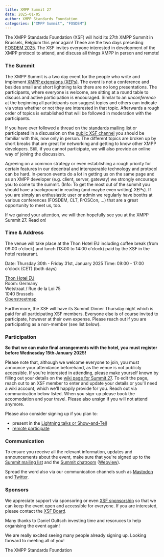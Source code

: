 ```yaml
---
title: XMPP Summit 27
date: 2025-01-05
author: XMPP Standards Foundation
categories: ["XMPP Summit", "FOSDEM"]
---
```


The XMPP Standards Foundation (XSF) will hold its 27th XMPP Summit in Brussels, Belgium this year again!
These are the two days preceding [FOSDEM 2025](https://fosdem.org/2025/).
The XSF invites everyone interested in development of the XMPP protocol to attend, and discuss all things XMPP in person and remote!

### The Summit

The XMPP Summit is a two day event for the people who write and implement [XMPP extensions (XEPs)](https://xmpp.org/extensions/).
The event is not a conference and besides small and short lightning talks there are no long presentations.
The participants, where everyone is welcome, are sitting at a round table to discuss and active participation is encouraged.
Similar to an _unconference_ at the beginning all participants can suggest topics and others can indicate via votes whether or not they are interested in that topic. 
Afterwards a rough order of topics is established that will be followed in moderation with the participants.

If you have ever followed a thread on the [standards mailing list](https://xmpp.org/community/mailing-lists/) or participated in a discussion on the [public XSF channel](https://xmpp.org/community/chat/) you should be familiar with this, now only in person.
The different topics are broken up by short breaks that are great for networking and getting to know other XMPP developers.
Still, if you cannot participate, we will also provide an online way of joining the discussion.

Agreeing on a common strategy or even establishing a rough priority for certain features in our decentral and interoperable technology and protocol can be hard.
In-person events do a lot in getting us on the same page and as an XMPP developer (e.g. client, server, gateway) we strongly encourage you to come to the summit.
(Info: To get the most out of the summit you should have a background in reading (and maybe even writing) XEPs). If you are simply an enthusiastic user or admin we regularly have booths at various conferences (FOSDEM, CLT, FrOSCon, …) that are a great opportunity to meet us, too.

If we gained your attention, we will then hopefully see you at the XMPP Summit 27. Read on!

### Time & Address

The venue will take place at the Thon Hotel EU including coffee break (from 09:00 o'clock) and lunch (13:00 to 14:00 o'clock) paid by the XSF in the hotel restaurant.

Date: Thursday 30th - Friday 31st, January 2025
Time: 09:00 - 17:00 o'clock (CET) (both days)

[Thon Hotel EU](https://www.thonhotels.com/de/hotels/belgien/brussel/thon-hotel-eu/)  
Room: Germany  
Wetstraat / Rue de la Loi 75  
1040 Brussels  
[Openstreetmap](https://osm.org/go/0EoS9cWe0?layers=N&m=)

Furthermore, the XSF will have its Summit Dinner Thursday night which is paid for all participating XSF members.
Everyone else is of course invited to participate, however at their own expense.
Please reach out if you are participating as a non-member (see list below).

### Participation

**So that we can make final arrangements with the hotel, you must register before Wednesday 15th January 2025!**

Please note that, although we welcome everyone to join, you must announce your attendance beforehand, as the venue is not publicly accessible.
If you're interested in attending, please make yourself known by filling out your details on the [wiki page for Summit 27](https://wiki.xmpp.org/web/Conferences/Summit_27).
To edit the page, reach out to an XSF member to enter and update your details or you'll need a wiki account, which we'll happily provide for you.
Reach out via communication below listed.
When you sign-up please book the accomodation and your travel.
Please also unsign if you will not attend anymore.

Please also consider signing up if you plan to:

- present in the [Lightning talks or Show-and-Tell](https://wiki.xmpp.org/web/Conferences/Summit_27#Show-and-tell)
- [remote participate](https://wiki.xmpp.org/web/Conferences/Summit_27#Remote_Participation)

### Communication

To ensure you receive all the relevant information, updates and announcements about the event, make sure that you're signed up to the [Summit mailing list](https://mail.jabber.org/mailman/listinfo/summit) and the [Summit chatroom](xmpp:summit@muc.xmpp.org?join) ([Webview](/chat#converse/room?jid=xsf@muc.xmpp.org)).

Spread the word also via our communication channels such as [Mastodon](https://fosstodon.org/@xmpp) and [Twitter](https://twitter.com/xmpp).

### Sponsors

We appreciate support via sponsoring or even [XSF sponsorship](https://xmpp.org/community/sponsorship/) so that we can keep the event open and accessible for everyone. If you are interested, please contact the [XSF Board](https://xmpp.org/contact/).

Many thanks to Daniel Gultsch investing time and resoruces to help organising the event again!
  
We are really excited seeing many people already signing up. Looking forward to meeting all of you!
  
The XMPP Standards Foundation
